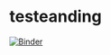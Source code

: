 # testeanding

[![Binder](https://mybinder.org/badge_logo.svg)](https://mybinder.org/v2/gh/tomas-melloni/testeanding/HEAD)
